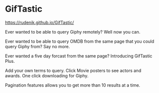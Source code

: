 # GifTastic
https://rudenik.github.io/GifTastic/

Ever wanted to be able to query Giphy remotely? Well now you can. 

Ever wanted to be able to query OMDB from the same page that you could query Giphy from? Say no more. 

Ever wanted a five day forcast from the same page? Introducing GifTastic Plus. 

Add your own terms to query. Click Movie posters to see actors and awards. One click downloading for Giphy.

Pagination features allows you to get more than 10 results at a time. 
